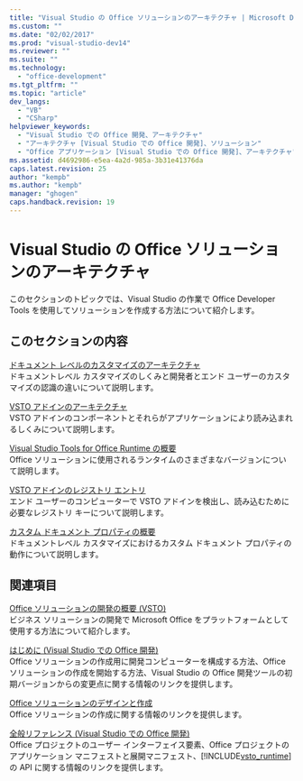 ```yaml
---
title: "Visual Studio の Office ソリューションのアーキテクチャ | Microsoft Docs"
ms.custom: ""
ms.date: "02/02/2017"
ms.prod: "visual-studio-dev14"
ms.reviewer: ""
ms.suite: ""
ms.technology: 
  - "office-development"
ms.tgt_pltfrm: ""
ms.topic: "article"
dev_langs: 
  - "VB"
  - "CSharp"
helpviewer_keywords: 
  - "Visual Studio での Office 開発、アーキテクチャ"
  - "アーキテクチャ [Visual Studio での Office 開発]、ソリューション"
  - "Office アプリケーション [Visual Studio での Office 開発]、アーキテクチャ"
ms.assetid: d4692986-e5ea-4a2d-985a-3b31e41376da
caps.latest.revision: 25
author: "kempb"
ms.author: "kempb"
manager: "ghogen"
caps.handback.revision: 19
---
```

# Visual Studio の Office ソリューションのアーキテクチャ
  このセクションのトピックでは、Visual Studio の作業で Office Developer Tools を使用してソリューションを作成する方法について紹介します。  
  
## このセクションの内容  
 [ドキュメント レベルのカスタマイズのアーキテクチャ](../vsto/architecture-of-document-level-customizations.md)  
 ドキュメントレベル カスタマイズのしくみと開発者とエンド ユーザーのカスタマイズの認識の違いについて説明します。  
  
 [VSTO アドインのアーキテクチャ](../vsto/architecture-of-vsto-add-ins.md)  
 VSTO アドインのコンポーネントとそれらがアプリケーションにより読み込まれるしくみについて説明します。  
  
 [Visual Studio Tools for Office Runtime の概要](../vsto/visual-studio-tools-for-office-runtime-overview.md)  
 Office ソリューションに使用されるランタイムのさまざまなバージョンについて説明します。  
  
 [VSTO アドインのレジストリ エントリ](../vsto/registry-entries-for-vsto-add-ins.md)  
 エンド ユーザーのコンピューターで VSTO アドインを検出し、読み込むために必要なレジストリ キーについて説明します。  
  
 [カスタム ドキュメント プロパティの概要](../vsto/custom-document-properties-overview.md)  
 ドキュメントレベル カスタマイズにおけるカスタム ドキュメント プロパティの動作について説明します。  
  
## 関連項目  
 [Office ソリューションの開発の概要 &#40;VSTO&#41;](../vsto/office-solutions-development-overview-vsto.md)  
 ビジネス ソリューションの開発で Microsoft Office をプラットフォームとして使用する方法について紹介します。  
  
 [はじめに &#40;Visual Studio での Office 開発&#41;](../vsto/getting-started-office-development-in-visual-studio.md)  
 Office ソリューションの作成用に開発コンピューターを構成する方法、Office ソリューションの作成を開始する方法、Visual Studio の Office 開発ツールの初期バージョンからの変更点に関する情報のリンクを提供します。  
  
 [Office ソリューションのデザインと作成](../vsto/designing-and-creating-office-solutions.md)  
 Office ソリューションの作成に関する情報のリンクを提供します。  
  
 [全般リファレンス &#40;Visual Studio での Office 開発&#41;](../vsto/general-reference-office-development-in-visual-studio.md)  
 Office プロジェクトのユーザー インターフェイス要素、Office プロジェクトのアプリケーション マニフェストと展開マニフェスト、[!INCLUDE[vsto_runtime](../vsto/includes/vsto-runtime-md.md)] の API に関する情報のリンクを提供します。  
  
  